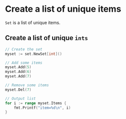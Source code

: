 # Create a list of unique items

`Set` is a list of unique items.

## Create a list of unique `ints`

```go
// Create the set
myset := set.NewSet[int]()

// Add some items
myset.Add(5)
myset.Add(6)
myset.Add(7)

// Remove some items
myset.Del(7)

// Output list
for i := range myset.Items {
    fmt.Printf("item=%d\n", i)
}
```
